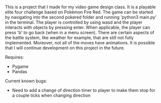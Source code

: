 This is a project that I made for my video game design class. It is a playable elite four challenge based on Pokémon Fire Red.
The game can be started by navigating into the second pokered folder and running 'python3 main.py' in the terminal.
The player is controlled by using wasd and the player interacts with objects by pressing enter. When applicable, the player can press 'b' to go back (when in a menu screen). There are certain aspects of the battle system, like weather for example, that are still not fully implemented. Moreover, not all of the moves have animations. It is possible that I will continue development on this project in the future.

Requires:
   - Pygame
   - Pandas

Current known bugs:
   - Need to add a change of direction timer to player to make them stop for a couple ticks when changing direction




